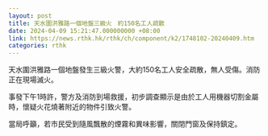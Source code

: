 ```yaml
---
layout: post
title: 天水圍洪雅路一個地盤三級火　約150名工人疏散
date: 2024-04-09 15:21:47.000000000 +08:00
link: https://news.rthk.hk/rthk/ch/component/k2/1748102-20240409.htm
categories: rthk
---
```


天水圍洪雅路一個地盤發生三級火警，大約150名工人安全疏散，無人受傷。消防正在現場滅火。

事發下午1時許，警方及消防到場救援，初步調查顯示是由於工人用機器切割金屬時，懷疑火花燒著附近的物件引致火警。

當局呼籲，​若市民受到隨風飄散的煙霧和異味影響，關閉門窗及保持鎮定。
